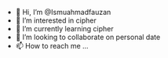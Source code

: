 - 👋 Hi, I’m @Ismuahmadfauzan
- 👀 I’m interested in cipher
- 🌱 I’m currently learning cipher
- 💞️ I’m looking to collaborate on personal date
- 📫 How to reach me ...

<!---
Ismuahmadfauzan/Ismuahmadfauzan is a ✨ special ✨ repository because its `README.md` (this file) appears on your GitHub profile.
You can click the Preview link to take a look at your changes.
--->
